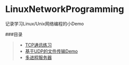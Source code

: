 # LinuxNetworkProgramming
记录学习Linux/Unix网络编程的小Demo

###目录
>* [TCP通讯练习](https://github.com/XINCGer/LinuxNetworkProgramming/tree/master/tcp)
>* [基于UDP的文件传输Demo](https://github.com/XINCGer/LinuxNetworkProgramming/tree/master/udpFileTransfer)
>* [多进程服务器](https://github.com/XINCGer/LinuxNetworkProgramming/tree/master/mutiprocess)
